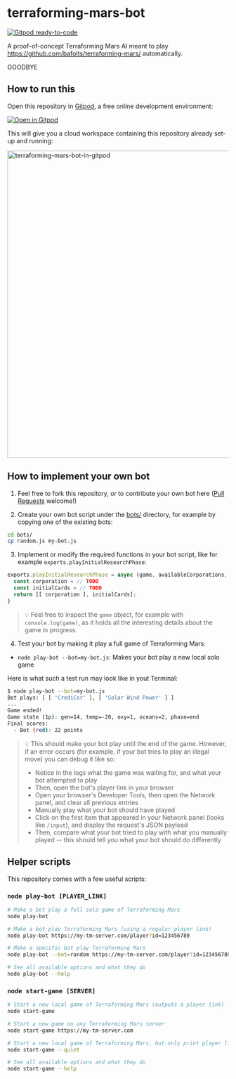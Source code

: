 # terraforming-mars-bot

[![Gitpod ready-to-code](https://img.shields.io/badge/Gitpod-ready--to--code-908a85?logo=gitpod)](https://gitpod.io/#https://github.com/jankeromnes/terraforming-mars-bot)

A proof-of-concept Terraforming Mars AI meant to play https://github.com/bafolts/terraforming-mars/ automatically.

GOODBYE

## How to run this

Open this repository in [Gitpod](https://www.gitpod.io), a free online development environment:

[![Open in Gitpod](https://gitpod.io/button/open-in-gitpod.svg)](https://gitpod.io/#https://github.com/jankeromnes/terraforming-mars-bot)

This will give you a cloud workspace containing this repository already set-up and running:

<img alt="terraforming-mars-bot-in-gitpod" width="700" src="https://user-images.githubusercontent.com/599268/99880174-16e3e680-2c12-11eb-9360-5c6a7ea7ab4b.png">

## How to implement your own bot

1. Feel free to fork this repository, or to contribute your own bot here ([Pull Requests](https://github.com/jankeromnes/terraforming-mars-bot/pulls) welcome!)

2. Create your own bot script under the [bots/](bots/) directory, for example by copying one of the existing bots:

```bash
cd bots/
cp random.js my-bot.js
```

3. Implement or modify the required functions in your bot script, like for example `exports.playInitialResearchPhase`:

```js
exports.playInitialResearchPhase = async (game, availableCorporations, availableCards) => {
  const corporation = // TODO
  const initialCards = // TODO
  return [[ corporation ], initialCards];
}
```

> 💡 Feel free to inspect the `game` object, for example with `console.log(game)`, as it holds all the interesting details about the game in progress.

4. Test your bot by making it play a full game of Terraforming Mars:

- `node play-bot --bot=my-bot.js`: Makes your bot play a new local solo game

Here is what such a test run may look like in yout Terminal:

```bash
$ node play-bot --bot=my-bot.js
Bot plays: [ [ 'CrediCor' ], [ 'Solar Wind Power' ] ]
...
Game ended!
Game state (1p): gen=14, temp=-20, oxy=1, oceans=2, phase=end
Final scores:
  - Bot (red): 22 points
```

> 💡 This should make your bot play until the end of the game. However, if an error occurs (for example, if your bot tries to play an illegal move) you can debug it like so:
>
> - Notice in the logs what the game was waiting for, and what your bot attempted to play
> - Then, open the bot's player link in your browser
> - Open your browser's Developer Tools, then open the Network panel, and clear all previous entries
> - Manually play what your bot should have played
> - Click on the first item that appeared in your Network panel (looks like `/input`), and display the request's JSON payload
> - Then, compare what your bot tried to play with what you manually played -- this should tell you what your bot should do differently

## Helper scripts

This repository comes with a few useful scripts:

### `node play-bot [PLAYER_LINK]`

```bash
# Make a bot play a full solo game of Terraforming Mars
node play-bot

# Make a bot play Terraforming Mars (using a regular player link)
node play-bot https://my-tm-server.com/player?id=123456789

# Make a specific bot play Terraforming Mars
node play-bot --bot=random https://my-tm-server.com/player?id=123456789

# See all available options and what they do
node play-bot --help
```

### `node start-game [SERVER]`

```bash
# Start a new local game of Terraforming Mars (outputs a player link)
node start-game

# Start a new game on any Terraforming Mars server
node start-game https://my-tm-server.com

# Start a new local game of Terraforming Mars, but only print player links (no extra text)
node start-game --quiet

# See all available options and what they do
node start-game --help
```
